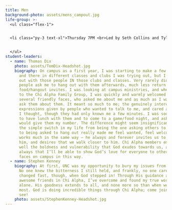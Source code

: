 ```yaml
---
title: Men
background-photo: assets/mens_campout.jpg
life-group: >-
  <ul class="flex-1">


  <li class="py-3 text-xl">Thursday 7PM <br>Led by Seth Collins and Tyler Brotton<br>Location TBD</li>


  </ul>
student-leaders:
  - name: Thomas Dix
    photo: assets/TomDix-Headshot.jpg
    biography: On campus as a first year, I was starting to make a few friends here
      and there in different classes and clubs I was trying out, but I only hung
      out with those people IN those clubs and classes. Very rarely did those
      people ask me to hang out with them afterwards, much less return my
      food/hangout invites. I was looking at campus ministries, and when I came
      to the Chi Alpha Family Group, I was quickly and warmly welcomed by
      several friendly faces, who asked me about me and as much as I wanted to
      ask them about them. It meant so much to me; the genuinely interested
      expressions given by people who wanted to talk to me, and cared about what
      I thought, though they had only known me a few minutes. I was soon invited
      to have lunch with them and to come to a game/food night, and asked if I
      would give them my number. The difference might seem insignificant, but
      the simple switch in my life from being the one asking others to hang out
      to being asked to hang out really made me feel wanted, feel welcome. God
      works much in the same way – he always and forever invites us to talk to
      him, and desires that we walk closer to him. Chi Alpha members emulate so
      well the boldness and vulnerability that God exudes towards us, and I pray
      always that I’ll be able to show God’s love for everyone to other new
      faces on campus in this way.
  - name: Stephen Kenney
    biography: At first, UNC was my opportunity to bury my issues from high school.
      No one knew the bitterness I still held, and frankly, no one cared. Things
      changed fast, though, when God stepped in! Through His guidance and my
      awesome friends in Chi Alpha, I’ve overcome and found my true worth in God
      alone. His goodness extends to all, and none more so than when we need Him
      most. God is doing incredible things through Chi Alpha; come join us and
      see!
    photo: assets/StephenKenney-Headshot.jpg
---
```

